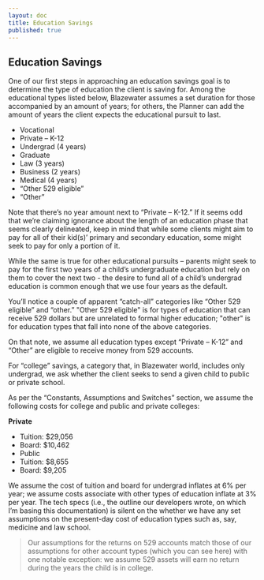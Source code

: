 ```yaml
---
layout: doc
title: Education Savings
published: true
---
```


## Education Savings

One of our first steps in approaching an education savings goal is to determine the type of education the client is saving for. Among the educational types listed below, Blazewater assumes a set duration for those accompanied by an amount of years; for others, the Planner can add the amount of years the client expects the educational pursuit to last.
- Vocational
- Private – K-12
- Undergrad (4 years)
- Graduate
- Law (3 years)
- Business (2 years)
- Medical (4 years)
- “Other 529 eligible”
- “Other”

Note that there’s no year amount next to “Private – K-12.” If it seems odd that we’re claiming ignorance about the length of an education phase that seems clearly delineated, keep in mind that while some clients might aim to pay for all of their kid(s)’ primary and secondary education, some might seek to pay for only a portion of it.

While the same is true for other educational pursuits – parents might seek to pay for the first two years of a child’s undergraduate education but rely on them to cover the next two - the desire to fund all of a child’s undergrad education is common enough that we use four years as the default.

You’ll notice a couple of apparent “catch-all” categories like “Other 529 eligible” and “other.” "Other 529 eligible" is for types of education that can receive 529 dollars but are unrelated to formal higher education; "other" is for education types that fall into none of the above categories.

On that note, we assume all education types except “Private – K-12” and “Other” are eligible to receive money from 529 accounts.

For “college” savings, a category that, in Blazewater world, includes only undergrad, we ask whether the client seeks to send a given child to public or private school.

As per the “Constants, Assumptions and Switches” section, we assume the following costs for college and public and private colleges:

**Private**
- Tuition: $29,056
- Board: $10,462
- Public
- Tuition: $8,655
- Board: $9,205

We assume the cost of tuition and board for undergrad inflates at 6% per year; we assume costs associate with other types of education inflate at 3% per year. The tech specs (i.e., the outline our developers wrote, on which I’m basing this documentation) is silent on the whether we have any set assumptions on the present-day cost of education types such as, say, medicine and law school. 

> Our assumptions for the returns on 529 accounts match those of our assumptions for other account types (which you can see here) with one notable exception: we assume 529 assets will earn no return during the years the child is in college.
